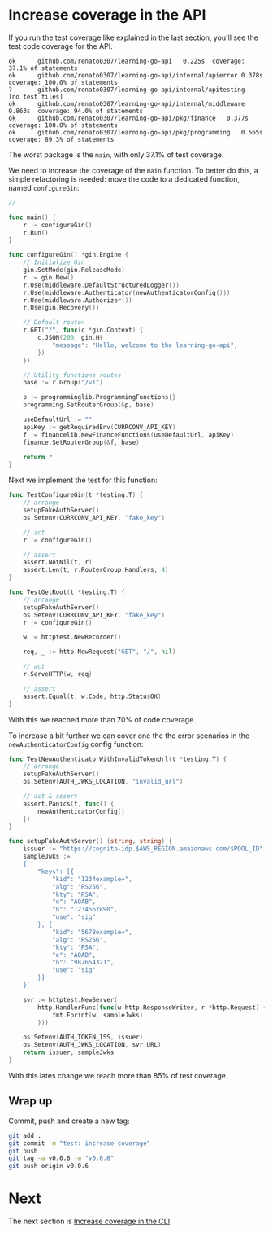 # Increase coverage in the API

If you run the test coverage like explained in the last section, you'll see
the test code coverage for the API.

```terminal
ok  	github.com/renato0307/learning-go-api	0.225s	coverage: 37.1% of statements
ok  	github.com/renato0307/learning-go-api/internal/apierror	0.378s	coverage: 100.0% of statements
?   	github.com/renato0307/learning-go-api/internal/apitesting	[no test files]
ok  	github.com/renato0307/learning-go-api/internal/middleware	0.863s	coverage: 94.0% of statements
ok  	github.com/renato0307/learning-go-api/pkg/finance	0.377s	coverage: 100.0% of statements
ok  	github.com/renato0307/learning-go-api/pkg/programming	0.565s	coverage: 89.3% of statements
```

The worst package is the `main`, with only 37.1% of test coverage.

We need to increase the coverage of the `main` function. To better do this, a
simple refactoring is needed: move the code to a dedicated function, named
`configureGin`:

```go
// ...

func main() {
	r := configureGin()
	r.Run()
}

func configureGin() *gin.Engine {
	// Initialize Gin
	gin.SetMode(gin.ReleaseMode)
	r := gin.New()
	r.Use(middleware.DefaultStructuredLogger())
	r.Use(middleware.Authenticator(newAuthenticatorConfig()))
	r.Use(middleware.Authorizer())
	r.Use(gin.Recovery())

	// Default route>
	r.GET("/", func(c *gin.Context) {
		c.JSON(200, gin.H{
			"message": "Hello, welcome to the learning-go-api",
		})
	})

	// Utility functions routes
	base := r.Group("/v1")

	p := programminglib.ProgrammingFunctions{}
	programming.SetRouterGroup(&p, base)

	useDefaultUrl := ""
	apiKey := getRequiredEnv(CURRCONV_API_KEY)
	f := financelib.NewFinanceFunctions(useDefaultUrl, apiKey)
	finance.SetRouterGroup(&f, base)

	return r
}
```

Next we implement the test for this function:

```go
func TestConfigureGin(t *testing.T) {
	// arrange
	setupFakeAuthServer()
	os.Setenv(CURRCONV_API_KEY, "fake_key")

	// act
	r := configureGin()

	// assert
	assert.NotNil(t, r)
	assert.Len(t, r.RouterGroup.Handlers, 4)
}

func TestGetRoot(t *testing.T) {
	// arrange
	setupFakeAuthServer()
	os.Setenv(CURRCONV_API_KEY, "fake_key")
	r := configureGin()

	w := httptest.NewRecorder()

	req, _ := http.NewRequest("GET", "/", nil)

	// act
	r.ServeHTTP(w, req)

	// assert
	assert.Equal(t, w.Code, http.StatusOK)
}
```

With this we reached more than 70% of code coverage.

To increase a bit further we can cover one the the error scenarios in the 
`newAuthenticatorConfig` config function: 

```go
func TestNewAuthenticatorWithInvalidTokenUrl(t *testing.T) {
	// arrange
	setupFakeAuthServer()
	os.Setenv(AUTH_JWKS_LOCATION, "invalid_url")

	// act & assert
	assert.Panics(t, func() {
		newAuthenticatorConfig()
	})
}

func setupFakeAuthServer() (string, string) {
	issuer := "https://cognito-idp.$AWS_REGION.amazonaws.com/$POOL_ID"
	sampleJwks := `
	{
		"keys": [{
			"kid": "1234example=",
			"alg": "RS256",
			"kty": "RSA",
			"e": "AQAB",
			"n": "1234567890",
			"use": "sig"
		}, {
			"kid": "5678example=",
			"alg": "RS256",
			"kty": "RSA",
			"e": "AQAB",
			"n": "987654321",
			"use": "sig"
		}]
	}`

	svr := httptest.NewServer(
		http.HandlerFunc(func(w http.ResponseWriter, r *http.Request) {
			fmt.Fprint(w, sampleJwks)
		}))

	os.Setenv(AUTH_TOKEN_ISS, issuer)
	os.Setenv(AUTH_JWKS_LOCATION, svr.URL)
	return issuer, sampleJwks
}
```

With this lates change we reach more than 85% of test coverage.

## Wrap up

Commit, push and create a new tag:

```sh
git add .
git commit -m "test: increase coverage"
git push
git tag -a v0.0.6 -m "v0.0.6"
git push origin v0.0.6
```

# Next
 
The next section is
[Increase coverage in the CLI](it8-cli-test-code-coverage.md).